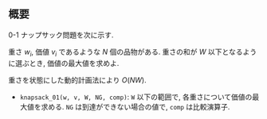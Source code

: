 ## 概要

0-1 ナップサック問題を次に示す.

重さ $w_i$, 価値 $v_i$ であるような $N$ 個の品物がある. 重さの和が $W$ 以下となるように選ぶとき, 価値の最大値を求めよ.

重さを状態にした動的計画法により $O(NW)$. 

* `knapsack_01(w, v, W, NG, comp)`: `W` 以下の範囲で, 各重さについて価値の最大値を求める. `NG` は到達ができない場合の値で, `comp` は比較演算子.
